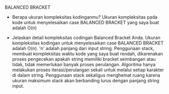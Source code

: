 BALANCED BRACKET

- Berapa ukuran kompleksitas kodinganmu?
  Ukuran kompleksitas pada kode untuk menyelesaikan case BALANCED BRACKET yang saya buat adalah O(n)

- Jelaskan detail kompleksitas codingan Balanced Bracket Anda.
  Ukuran kompleksitas kodingan untuk menyelesaikan case BALANCED BRACKET adalah O(n). 'n' adalah panjang dari input string. Penggunaan stack, membuat kompleksitas waktu kode yang saya buat rendah, dikarenakan proses pengecekan apakah string memiliki bracket seimbangan atau tidak, tidak memerlukan banyak proses perulangan. Algoritma hanya melakukan proses iterasi/perulangan sekali untuk melalui setiap karakter di dalam string. Penggunaan stack sekaligus menghemat ruang karena ukuran maksimum stack akan berbanding lurus dengan panjang string input.
